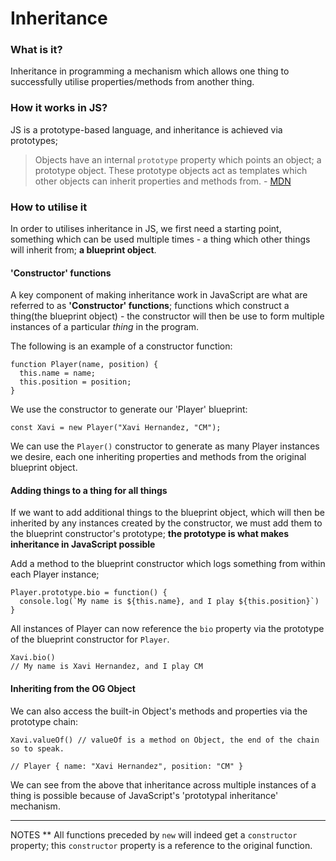 # Inheritance

### What is it?
Inheritance in programming a mechanism which allows one thing to successfully utilise properties/methods from another thing. 


### How it works in JS?
JS is a prototype-based language, and inheritance is achieved via prototypes;

> Objects have an internal `prototype` property which points an object; a prototype object. These prototype objects act as templates which other objects can inherit properties and methods from. - [MDN](https://developer.mozilla.org/en-US/docs/Learn/JavaScript/Objects/Object_prototypes)

### How to utilise it
In order to utilises inheritance in JS, we first need a starting point, something which can be used multiple times - a thing which other things will inherit from; __a blueprint object__.

#### 'Constructor' functions
A key component of making inheritance work in JavaScript are what are referred to as **'Constructor' functions**; functions which construct a thing(the blueprint object) - the constructor will then be use to form multiple instances of a particular *thing* in the program.


The following is an example of a constructor function:
```
function Player(name, position) {
  this.name = name;
  this.position = position;
}
```

We use the constructor to generate our 'Player' blueprint:
```
const Xavi = new Player("Xavi Hernandez, "CM");
```

We can use the `Player()` constructor to generate as many Player instances we desire, each one inheriting properties and methods from the original blueprint object.

#### Adding things to a thing for all things
If we want to add additional things to the blueprint object, which will then be inherited by any instances created by the constructor, we must add them to the blueprint constructor's prototype; __the prototype is what makes inheritance in JavaScript possible__

Add a method to the blueprint constructor which logs something from within each Player instance;
```
Player.prototype.bio = function() { 
  console.log(`My name is ${this.name}, and I play ${this.position}`)
}
```

All instances of Player can now reference the `bio` property via the prototype of the blueprint constructor for `Player`.

```
Xavi.bio()
// My name is Xavi Hernandez, and I play CM
```

#### Inheriting from the OG Object
We can also access the built-in Object's methods and properties via the prototype chain:

```
Xavi.valueOf() // valueOf is a method on Object, the end of the chain so to speak.

// Player { name: "Xavi Hernandez", position: "CM" }
```

We can see from the above that inheritance across multiple instances of a thing is possible because of JavaScript's 'prototypal inheritance' mechanism.

---
NOTES
** All functions preceded by `new` will indeed get a `constructor` property; this `constructor` property is a reference to the original function.
